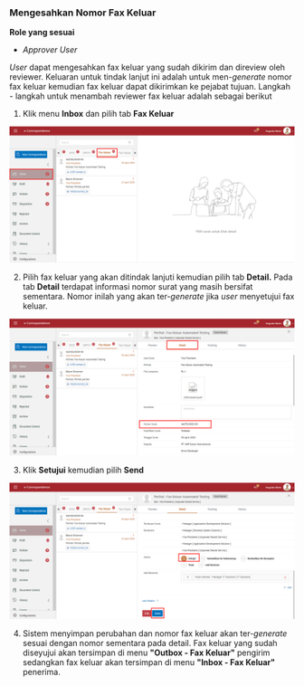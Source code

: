 ### **Mengesahkan Nomor Fax Keluar**

**Role yang sesuai**

- *Approver User*

*User* dapat mengesahkan fax keluar yang sudah dikirim dan direview oleh reviewer. Keluaran untuk tindak lanjut ini adalah untuk men-*generate* nomor fax keluar kemudian fax keluar dapat dikirimkan ke pejabat tujuan. Langkah - langkah untuk menambah reviewer fax keluar adalah sebagai berikut

1. Klik menu **Inbox** dan pilih tab **Fax Keluar**

![gambar](SC_FaxKeluar/FK52.png)

2. Pilih fax keluar yang akan ditindak lanjuti kemudian pilih tab **Detail.** Pada tab **Detail** terdapat informasi nomor surat yang masih bersifat sementara. Nomor inilah yang akan ter-*generate* jika *user* menyetujui fax keluar.

![gambar](SC_FaxKeluar/FK53.png)

3. Klik **Setujui** kemudian pilih **Send**

![gambar](SC_FaxKeluar/FK54.png)

4. Sistem menyimpan perubahan dan nomor fax keluar akan ter-*generate* sesuai dengan nomor sementara pada detail. Fax keluar yang sudah diseyujui akan tersimpan di menu **"Outbox - Fax Keluar"** pengirim sedangkan fax keluar akan tersimpan di menu **"Inbox - Fax Keluar"** penerima.
